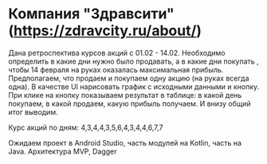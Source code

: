 # Компания "Здравсити" (https://zdravcity.ru/about/)

Дана ретроспектива курсов акций c 01.02 - 14.02. Необходимо определить в какие дни нужно было продавать, а в какие дни покупать , чтобы 14 февраля на руках оказалась максимальная прибыль. Предполагаем, что продаем и покупаем одну акцию (на руках всегда одна).
В качестве UI нарисовать график с исходными данными и кнопку. При клике на кнопку показываем результат в таблице: в какой день покупаем, в какой продаем, какую прибыль получаем. И внизу общий итог выводим.

Курс акций по дням:
4,3,4,4,3,5,6,4,3,4,4,6,7,7

Ожидаем проект в Android Studio, часть модулей на Kotlin, часть на Java. Архитектура MVP, Dagger

